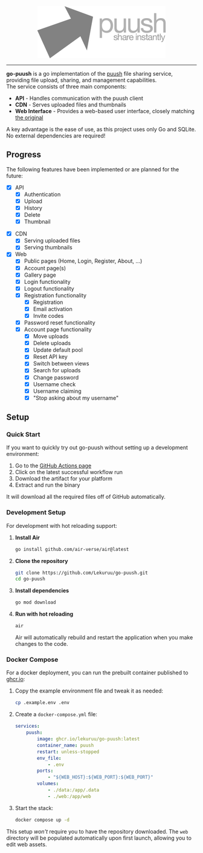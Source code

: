 
<p align="center">
    <img src="https://raw.githubusercontent.com/Lekuruu/go-puush/refs/heads/main/web/static/img/toplogo.png">
</p>

---

**go-puush** is a go implementation of the [puush](https://puush.me) file sharing service, providing file upload, sharing, and management capabilities.  
The service consists of three main components:

- **API** - Handles communication with the puush client  
- **CDN** - Serves uploaded files and thumbnails  
- **Web Interface** - Provides a web-based user interface, closely matching [the original](https://puush.me)

A key advantage is the ease of use, as this project uses only Go and SQLite. No external dependencies are required!

## Progress

The following features have been implemented or are planned for the future:

- [x] API
    - [x] Authentication
    - [x] Upload
    - [x] History
    - [x] Delete
    - [x] Thumbnail
<!-- - [ ] Registration (macOS-only & unused) -->
- [x] CDN
    - [x] Serving uploaded files
    - [x] Serving thumbnails
- [x] Web
    - [x] Public pages (Home, Login, Register, About, ...)
    - [x] Account page(s)
    - [x] Gallery page
    - [x] Login functionality
    - [x] Logout functionality
    - [x] Registration functionality
        - [x] Registration
        - [x] Email activation
        - [x] Invite codes
    - [x] Password reset functionality
    - [x] Account page functionality
        - [x] Move uploads
        - [x] Delete uploads
        - [x] Update default pool
        - [x] Reset API key
        - [x] Switch between views
        - [x] Search for uploads
        - [x] Change password
        - [x] Username check
        - [x] Username claiming
        - [x] "Stop asking about my username"

## Setup

### Quick Start

If you want to quickly try out go-puush without setting up a development environment:

1. Go to the [GitHub Actions page](https://github.com/Lekuruu/go-puush/actions)
2. Click on the latest successful workflow run
3. Download the artifact for your platform
4. Extract and run the binary

It will download all the required files off of GitHub automatically.

### Development Setup

For development with hot reloading support:

1. **Install Air**

   ```bash
   go install github.com/air-verse/air@latest
   ```

2. **Clone the repository**

   ```bash
   git clone https://github.com/Lekuruu/go-puush.git
   cd go-puush
   ```

3. **Install dependencies**

   ```bash
   go mod download
   ```

4. **Run with hot reloading**

   ```bash
   air
   ```

   Air will automatically rebuild and restart the application when you make changes to the code.

### Docker Compose

For a docker deployment, you can run the prebuilt container published to [ghcr.io](https://ghcr.io):

1. Copy the example environment file and tweak it as needed:

    ```bash
    cp .example.env .env
    ```

2. Create a `docker-compose.yml` file:

    ```yaml
    services:
        puush:
            image: ghcr.io/lekuruu/go-puush:latest
            container_name: puush
            restart: unless-stopped
            env_file:
                - .env
            ports:
                - "${WEB_HOST}:${WEB_PORT}:${WEB_PORT}"
            volumes:
                - ./data:/app/.data
                - ./web:/app/web
    ```

3. Start the stack:

    ```bash
    docker compose up -d
    ```

This setup *won't* require you to have the repository downloaded. The `web` directory will be populated automatically upon first launch, allowing you to edit web assets.
